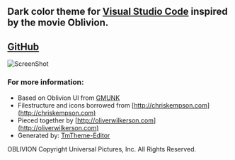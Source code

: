 ## Dark color theme for [Visual Studio Code](http://code.visualstudio.com/) inspired by the movie Oblivion.

## [GitHub](https://github.com/timdang/tech49_theme)

![ScreenShot](https://raw.githubusercontent.com/timdang/tech49_theme/master/theme.png)

### For more information:
* Based on Oblivion UI from [GMUNK](http://work.gmunk.com/OBLIVION-GFX)
* Filestructure and icons borrowed from [http://chriskempson.com](http://chriskempson.com)
* Pieced together by [http://oliverwilkerson.com](http://oliverwilkerson.com)
* Generated by: [TmTheme-Editor](http://tmtheme-editor.herokuapp.com)

OBLIVION Copyright Universal Pictures, Inc. All Rights Reserved.